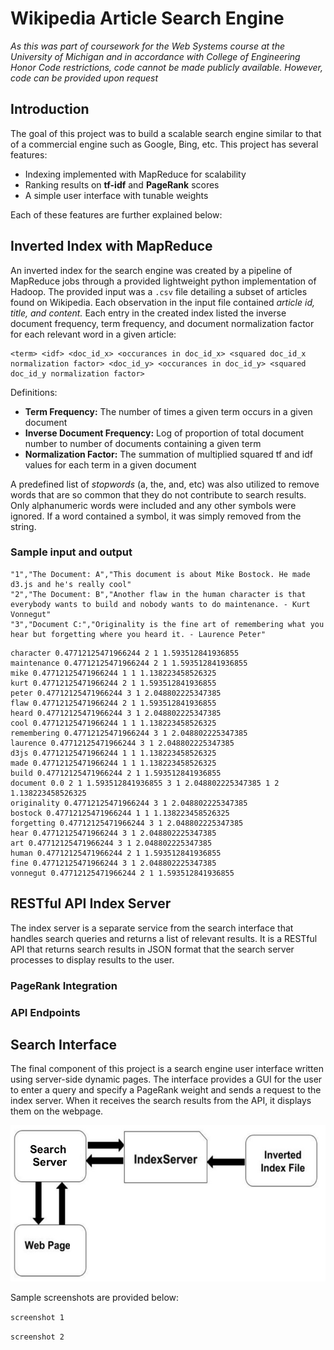 # Wikipedia Article Search Engine
*As this was part of coursework for the Web Systems course at the University of Michigan and in accordance with College of Engineering Honor Code restrictions, code cannot be made publicly available. However, code can be provided upon request*

## Introduction
The goal of this project was to build a scalable search engine similar to that of a commercial engine such as Google, Bing, etc. This project has several features:
* Indexing implemented with MapReduce for scalability 
* Ranking results on **tf-idf** and **PageRank** scores
* A simple user interface with tunable weights

Each of these features are further explained below:

## Inverted Index with MapReduce
An inverted index for the search engine was created by a pipeline of MapReduce jobs through a provided lightweight python implementation of Hadoop. The provided input was a `.csv` file detailing a subset of articles found on Wikipedia. Each observation in the input file contained _article id, title, and content._ Each entry in the created index listed the inverse document frequency, term frequency, and document normalization factor for each relevant word in a given article:

```
<term> <idf> <doc_id_x> <occurances in doc_id_x> <squared doc_id_x normalization factor> <doc_id_y> <occurances in doc_id_y> <squared doc_id_y normalization factor>
```
Definitions:
* **Term Frequency:** The number of times a given term occurs in a given document
* **Inverse Document Frequency:** Log of proportion of total document number to number of documents containing a given term
* **Normalization Factor:** The summation of multiplied squared tf and idf values for each term in a given document

A predefined list of _stopwords_ (a, the, and, etc) was also utilized to remove words that are so common that they do not contribute to search results. Only alphanumeric words were included and any other symbols were ignored. If a word contained a symbol, it was simply removed from the string.

### Sample input and output
```
"1","The Document: A","This document is about Mike Bostock. He made d3.js and he's really cool"
"2","The Document: B","Another flaw in the human character is that everybody wants to build and nobody wants to do maintenance. - Kurt Vonnegut"
"3","Document C:","Originality is the fine art of remembering what you hear but forgetting where you heard it. - Laurence Peter"
```

```
character 0.47712125471966244 2 1 1.593512841936855
maintenance 0.47712125471966244 2 1 1.593512841936855
mike 0.47712125471966244 1 1 1.138223458526325
kurt 0.47712125471966244 2 1 1.593512841936855
peter 0.47712125471966244 3 1 2.048802225347385
flaw 0.47712125471966244 2 1 1.593512841936855
heard 0.47712125471966244 3 1 2.048802225347385
cool 0.47712125471966244 1 1 1.138223458526325
remembering 0.47712125471966244 3 1 2.048802225347385
laurence 0.47712125471966244 3 1 2.048802225347385
d3js 0.47712125471966244 1 1 1.138223458526325
made 0.47712125471966244 1 1 1.138223458526325
build 0.47712125471966244 2 1 1.593512841936855
document 0.0 2 1 1.593512841936855 3 1 2.048802225347385 1 2 1.138223458526325
originality 0.47712125471966244 3 1 2.048802225347385
bostock 0.47712125471966244 1 1 1.138223458526325
forgetting 0.47712125471966244 3 1 2.048802225347385
hear 0.47712125471966244 3 1 2.048802225347385
art 0.47712125471966244 3 1 2.048802225347385
human 0.47712125471966244 2 1 1.593512841936855
fine 0.47712125471966244 3 1 2.048802225347385
vonnegut 0.47712125471966244 2 1 1.593512841936855
```

## RESTful API Index Server
The index server is a separate service from the search interface that handles search queries and returns a list of relevant results. It is a RESTful API that returns search results in JSON format that the search server processes to display results to the user.

### PageRank Integration

### API Endpoints

## Search Interface
The final component of this project is a search engine user interface written using server-side dynamic pages. The interface provides a GUI for the user to enter a query and specify a PageRank weight and sends a request to the index server. When it receives the search results from the API, it displays them on the webpage. 

![](/images/server_diagram.jpg)

Sample screenshots are provided below:

`screenshot 1`

`screenshot 2`
